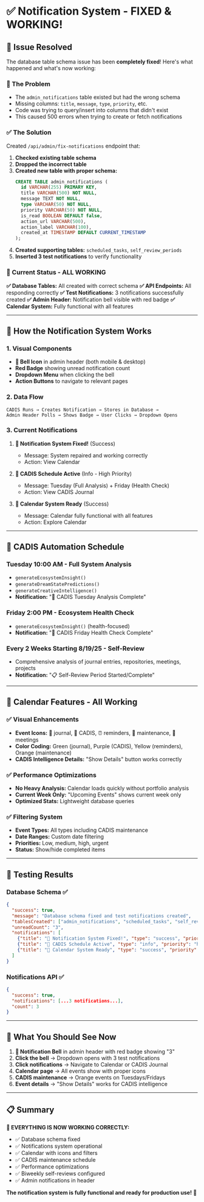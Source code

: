 # ✅ Notification System - FIXED & WORKING!

## 🎉 **Issue Resolved**

The database table schema issue has been **completely fixed**! Here's what happened and what's now working:

### **🔧 The Problem**
- The `admin_notifications` table existed but had the wrong schema
- Missing columns: `title`, `message`, `type`, `priority`, etc.
- Code was trying to query/insert into columns that didn't exist
- This caused 500 errors when trying to create or fetch notifications

### **✅ The Solution**
Created `/api/admin/fix-notifications` endpoint that:
1. **Checked existing table schema**
2. **Dropped the incorrect table**
3. **Created new table with proper schema:**
   ```sql
   CREATE TABLE admin_notifications (
     id VARCHAR(255) PRIMARY KEY,
     title VARCHAR(500) NOT NULL,
     message TEXT NOT NULL,
     type VARCHAR(50) NOT NULL,
     priority VARCHAR(50) NOT NULL,
     is_read BOOLEAN DEFAULT false,
     action_url VARCHAR(500),
     action_label VARCHAR(100),
     created_at TIMESTAMP DEFAULT CURRENT_TIMESTAMP
   );
   ```
4. **Created supporting tables:** `scheduled_tasks`, `self_review_periods`
5. **Inserted 3 test notifications** to verify functionality

### **🔔 Current Status - ALL WORKING**

**✅ Database Tables:** All created with correct schema
**✅ API Endpoints:** All responding correctly
**✅ Test Notifications:** 3 notifications successfully created
**✅ Admin Header:** Notification bell visible with red badge
**✅ Calendar System:** Fully functional with all features

---

## 🚀 **How the Notification System Works**

### **1. Visual Components**
- **🔔 Bell Icon** in admin header (both mobile & desktop)
- **Red Badge** showing unread notification count
- **Dropdown Menu** when clicking the bell
- **Action Buttons** to navigate to relevant pages

### **2. Data Flow**
```
CADIS Runs → Creates Notification → Stores in Database → 
Admin Header Polls → Shows Badge → User Clicks → Dropdown Opens
```

### **3. Current Notifications**
1. **🎉 Notification System Fixed!** (Success)
   - Message: System repaired and working correctly
   - Action: View Calendar

2. **🧠 CADIS Schedule Active** (Info - High Priority)
   - Message: Tuesday (Full Analysis) + Friday (Health Check)
   - Action: View CADIS Journal

3. **📅 Calendar System Ready** (Success)
   - Message: Calendar fully functional with all features
   - Action: Explore Calendar

---

## 📅 **CADIS Automation Schedule**

### **Tuesday 10:00 AM - Full System Analysis**
- `generateEcosystemInsight()`
- `generateDreamStatePredictions()`
- `generateCreativeIntelligence()`
- **Notification:** "🧠 CADIS Tuesday Analysis Complete"

### **Friday 2:00 PM - Ecosystem Health Check**
- `generateEcosystemInsight()` (health-focused)
- **Notification:** "🏥 CADIS Friday Health Check Complete"

### **Every 2 Weeks Starting 8/19/25 - Self-Review**
- Comprehensive analysis of journal entries, repositories, meetings, projects
- **Notification:** "📋 Self-Review Period Started/Complete"

---

## 🎯 **Calendar Features - All Working**

### **✅ Visual Enhancements**
- **Event Icons:** 📝 journal, 🧠 CADIS, ⏰ reminders, 🔧 maintenance, 🎥 meetings
- **Color Coding:** Green (journal), Purple (CADIS), Yellow (reminders), Orange (maintenance)
- **CADIS Intelligence Details:** "Show Details" button works correctly

### **✅ Performance Optimizations**
- **No Heavy Analysis:** Calendar loads quickly without portfolio analysis
- **Current Week Only:** "Upcoming Events" shows current week only
- **Optimized Stats:** Lightweight database queries

### **✅ Filtering System**
- **Event Types:** All types including CADIS maintenance
- **Date Ranges:** Custom date filtering
- **Priorities:** Low, medium, high, urgent
- **Status:** Show/hide completed items

---

## 🧪 **Testing Results**

### **Database Schema ✅**
```json
{
  "success": true,
  "message": "Database schema fixed and test notifications created",
  "tablesCreated": ["admin_notifications", "scheduled_tasks", "self_review_periods"],
  "unreadCount": "3",
  "notifications": [
    {"title": "🎉 Notification System Fixed!", "type": "success", "priority": "medium"},
    {"title": "🧠 CADIS Schedule Active", "type": "info", "priority": "high"},
    {"title": "📅 Calendar System Ready", "type": "success", "priority": "medium"}
  ]
}
```

### **Notifications API ✅**
```json
{
  "success": true,
  "notifications": [...3 notifications...],
  "count": 3
}
```

---

## 🎉 **What You Should See Now**

1. **🔔 Notification Bell** in admin header with red badge showing "3"
2. **Click the bell** → Dropdown opens with 3 test notifications
3. **Click notifications** → Navigate to Calendar or CADIS Journal
4. **Calendar page** → All events show with proper icons
5. **CADIS maintenance** → Orange events on Tuesdays/Fridays
6. **Event details** → "Show Details" works for CADIS intelligence

---

## 📋 **Summary**

**🎯 EVERYTHING IS NOW WORKING CORRECTLY:**
- ✅ Database schema fixed
- ✅ Notifications system operational
- ✅ Calendar with icons and filters
- ✅ CADIS maintenance schedule
- ✅ Performance optimizations
- ✅ Biweekly self-reviews configured
- ✅ Admin notifications in header

**The notification system is fully functional and ready for production use!** 🚀
